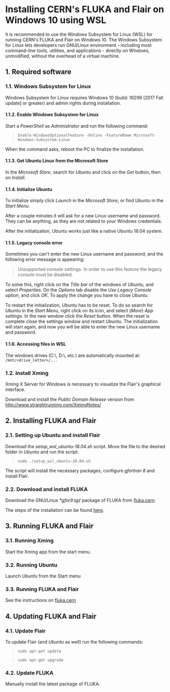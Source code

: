 # Installing CERN's FLUKA and Flair on Windows 10 using WSL

It is recommended to use the Windows Subsystem for Linux (WSL) for running CERN's FLUKA and Flair on Windows 10.
The Windows Subsystem for Linux lets developers run GNU/Linux environment - including most command-line tools, utilities,
and applications - directly on Windows, unmodified, without the overhead of a virtual machine.

## 1. Required software

### 1.1. Windows Subsystem for Linux

Windows Subsystem for Linux requires Windows 10 (build: 16299 [2017 Fall update] or greater) and admin rights during installation.

#### 1.1.2. Enable Windows Subsystem for Linux

Start a *PowerShell* as *Administrator* and run the following command:

> `Enable-WindowsOptionalFeature -Online -FeatureName Microsoft-Windows-Subsystem-Linux`

When the command asks, reboot the PC to finalize the installation.

#### 1.1.3. Get Ubuntu Linux from the Microsoft Store

In the *Microsoft Store*, search for *Ubuntu* and click on the *Get* button, then on *Install*.

#### 1.1.4. Initialize Ubuntu

To initialize simply click *Launch* in the *Microsoft Store*, or find *Ubuntu* in the *Start Menu*.

After a couple minutes it will ask for a new Linux username and password. They can be anything, as they are not related
to your Windows credentials.

After the initialization, Ubuntu works just like a native Ubuntu 18.04 system.

#### 1.1.5. Legacy console error

Sometimes you can't enter the new Linux username and password, and the following error message is appearing:

> Unsupported console settings. In order to use this feature the legacy console must be disabled.

To solve this, right click on the *Title bar* of the windows of *Ubuntu*, and select *Properties*. On the *Options* tab
disable the *Use Legacy Console* option, and click *OK*. To apply the change you have to close *Ubuntu*.

To restart the initialization, *Ubuntu* has to be reset. To do so search for *Ubuntu* in the *Start Menu*,
right click on its icon, and select (*More*) *App settings*. In the new window click the *Reset* button.
When the reset is complete close the settings window and restart *Ubuntu*. The initialization will start again,
and now you will be able to enter the new Linux username and password.

#### 1.1.6. Accessing files in WSL

The windows drives (C:\\, D:\\, etc.) are automatically mounted at: `/mnt/<drive_letter>/...`

### 1.2. Install Xming

Xming X Server for Windows is necessary to visualize the Flair's graphical interface.

Download and install the *Public Domain Release* version from http://www.straightrunning.com/XmingNotes/

## 2. Installing FLUKA and Flair

### 2.1. Setting up Ubuntu and install Flair

Download the *setup_wsl_ubuntu-18.04.sh* script. Move the file to the desired folder in *Ubuntu* and run the script:

> `sudo ./setup_wsl_ubuntu-18.04.sh`

The script will install the necessary packages, configure *gfortran 8* and install Flair.

### 2.2. Download and install FLUKA

Download the GNU/Linux *\*gfor9.tgz* package of FLUKA from [fluka.cern](https://fluka.cern/download/latest-fluka-release).

The steps of the installation can be found [here](https://fluka.cern/documentation/installation/fluka-linux-macos).

## 3. Running FLUKA and Flair

### 3.1. Running Xming

Start the Xming app from the start menu.

### 3.2. Running Ubuntu

Launch *Ubuntu* from the Start menu

### 3.3. Running FLUKA and Flair

See the instructions on [fluka.cern](https://fluka.cern/documentation/running)

## 4. Updating FLUKA and Flair

### 4.1. Update Flair

To update Flair (and *Ubuntu* as well) run the following commands:

> `sudo apt-get update`

> `sudo apt-get upgrade`

### 4.2. Update FLUKA

Manually install the latest package of FLUKA.
